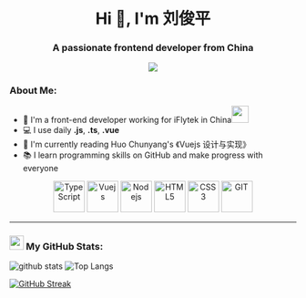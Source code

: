 <h1 align="center">Hi 👋, I'm 刘俊平</h1>
<h3 align="center">A passionate frontend developer from China</h3>

<p align="center">
    <img src="https://camo.githubusercontent.com/992babdffd8c74a1502de375fbdf7e4d54773242/68747470733a2f2f6d656469612e67697068792e636f6d2f6d656469612f53576f536b4e36447854737a71494b4571762f67697068792e676966">
</p>

### About Me:

- 🏦 I'm a front-end developer working for iFlytek in China<img src="https://media.giphy.com/media/WUlplcMpOCEmTGBtBW/giphy.gif" width="30">
- 💻 I use daily **.js**, **.ts**, **.vue**
- 📖 I'm currently reading Huo Chunyang's 《Vuejs 设计与实现》
- 📚 I learn programming skills on GitHub and make progress with everyone

<p align="center">
    <img src="https://www.vectorlogo.zone/logos/typescriptlang/typescriptlang-icon.svg" alt="TypeScript" width="55" height="55"/>
    <img src="https://www.vectorlogo.zone/logos/vuejs/vuejs-icon.svg" alt="Vuejs" width="55" height="55"/>
    <img src="https://www.vectorlogo.zone/logos/nodejs/nodejs-icon.svg" alt="Nodejs" width="55" height="55"/>
    <img src="https://www.vectorlogo.zone/logos/w3_html5/w3_html5-icon.svg" alt="HTML5" width="55" height="55"/>
    <img src="https://www.vectorlogo.zone/logos/w3_css/w3_css-icon.svg" alt="CSS3" width="55" height="55"/>
    <img src="https://www.vectorlogo.zone/logos/git-scm/git-scm-icon.svg" alt="GIT" width="55" height="55"/> 
</p>

---

### <img src='https://media1.giphy.com/media/du3J3cXyzhj75IOgvA/giphy.gif?cid=ecf05e47x2g034i9pzwtzzsd3xgg2w9nr94t4tflbbgo3008&rid=giphy.gif' width='25px'> My GitHub Stats:

<p >
    <img  src="https://github-readme-stats.vercel.app/api?username=jp-liu&show_icons=true&title_color=ffc857&icon_color=8ac926&text_color=daf7dc&bg_color=151515&hide=issues&count_private=true&include_all_commits=true" title="github stats">
    <img   src="https://github-readme-stats.vercel.app/api/top-langs/?username=jp-liu&layout=compact&text_color=daf7dc&bg_color=151515&hide=css,html" title="Top Langs">
</p>

[![GitHub Streak](https://github-readme-streak-stats.herokuapp.com/?user=jp-liu&theme=dark)](https://git.io/streak-stats)

